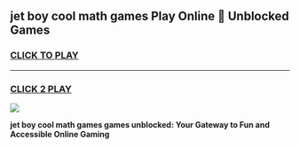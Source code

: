 
## jet boy cool math games Play Online 👋 Unblocked Games
<h3>
<a href="https://news.freeplayer.one?title=jet_boy_cool_math_games&ref=17CMG">CLICK TO PLAY</a></h3>
<hr>

<h3>
<a href="https://news.freeplayer.one?title=jet_boy_cool_math_games&ref=17CMG">CLICK 2 PLAY</a>
  
</h3>

<a href="https://news.freeplayer.one?title=jet_boy_cool_math_games&ref=17CMG/"><img src="https://clearcache.store/games.png"></a>


**jet boy cool math games games unblocked: Your Gateway to Fun and Accessible Online Gaming**
